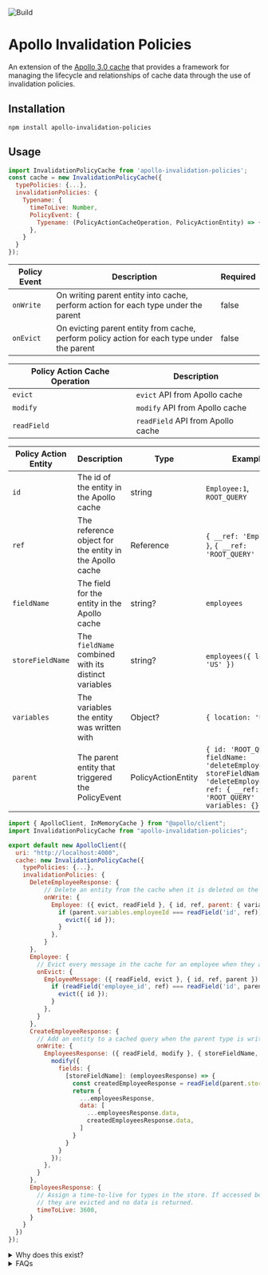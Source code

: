 ![Build](https://github.com/NerdWallet/apollo-cache-invalidation/workflows/Build/badge.svg)

# Apollo Invalidation Policies

An extension of the [Apollo 3.0 cache](https://blog.apollographql.com/previewing-the-apollo-client-3-cache-565fadd6a01e) that provides a framework for managing the lifecycle and relationships of cache data through the use of invalidation policies.

## Installation

```
npm install apollo-invalidation-policies
```

## Usage

```javascript
import InvalidationPolicyCache from 'apollo-invalidation-policies';
const cache = new InvalidationPolicyCache({
  typePolicies: {...},
  invalidationPolicies: {
    Typename: {
      timeToLive: Number,
      PolicyEvent: {
        Typename: (PolicyActionCacheOperation, PolicyActionEntity) => {}
      },
    }
  }
});
```

| Policy Event   | Description                                                                                | Required |
| ---------------| -------------------------------------------------------------------------------------------|----------|
| `onWrite`      | On writing parent entity into cache, perform action for each type under the parent         | false    |
| `onEvict`      | On evicting parent entity from cache, perform policy action for each type under the parent | false    |

| Policy Action Cache Operation | Description                        |
| ------------------------------| -----------------------------------|
| `evict`                       | `evict` API from Apollo cache      |
| `modify`                      | `modify` API from Apollo cache     |
| `readField`                   | `readField` API from Apollo cache  |

| Policy Action Entity | Description                                             | Type               | Example                                                                                     |
| ---------------------| --------------------------------------------------------|--------------------| --------------------------------------------------------------------------------------------|
| `id`                 | The id of the entity in the Apollo cache                | string             | `Employee:1`, `ROOT_QUERY`                                                                  |
| `ref`                | The reference object for the entity in the Apollo cache | Reference          | `{ __ref: 'Employee:1' }`, `{ __ref: 'ROOT_QUERY' }`                                        |
| `fieldName`          | The field for the entity in the Apollo cache            | string?            | `employees`                                                                                 |
| `storeFieldName`     | The `fieldName` combined with its distinct variables    | string?            | `employees({ location: 'US' })`                                                             |
| `variables`          | The variables the entity was written with               | Object?            | `{ location: 'US' }`                                                                        |
| `parent`             | The parent entity that triggered the PolicyEvent        | PolicyActionEntity | `{ id: 'ROOT_QUERY', fieldName: 'deleteEmployees', storeFieldName: 'deleteEmployees({}), ref: { __ref: 'ROOT_QUERY' }, variables: {} }'` |

```javascript
import { ApolloClient, InMemoryCache } from "@apollo/client";
import InvalidationPolicyCache from "apollo-invalidation-policies";

export default new ApolloClient({
  uri: "http://localhost:4000",
  cache: new InvalidationPolicyCache({
    typePolicies: {...},
    invalidationPolicies: {
      DeleteEmployeeResponse: {
          // Delete an entity from the cache when it is deleted on the server
          onWrite: {
            Employee: ({ evict, readField }, { id, ref, parent: { variables } }) => {
              if (parent.variables.employeeId === readField('id', ref)) {
                evict({ id });
              }
            },
          }
      },
      Employee: {
        // Evict every message in the cache for an employee when they are evicted
        onEvict: {
          EmployeeMessage: ({ readField, evict }, { id, ref, parent }) => {
            if (readField('employee_id', ref) === readField('id', parent.ref)) {
              evict({ id });
            }
          },
        }
      },
      CreateEmployeeResponse: {
        // Add an entity to a cached query when the parent type is written
        onWrite: {
          EmployeesResponse: ({ readField, modify }, { storeFieldName, parent }) => {
            modify({
              fields: {
                [storeFieldName]: (employeesResponse) => {
                  const createdEmployeeResponse = readField(parent.storeFieldName, parent.ref);
                  return {
                    ...employeesResponse,
                    data: [
                      ...employeesResponse.data,
                      createdEmployeesResponse.data,
                    ]
                  }
                }
              }
            });
          },
        }
      },
      EmployeesResponse: {
        // Assign a time-to-live for types in the store. If accessed beyond their TTL,
        // they are evicted and no data is returned.
        timeToLive: 3600,
      }
    }
  })
});
```

<details>
  <summary>
    Why does this exist?
  </summary>

The Apollo client cache is a powerful tool for managing client data with support for optimistic data, request retrying, polling and with Apollo 3.0, robust cache modification and eviction.

The client cache stores entries in a normalized data model. A query for fetching a list of employees like this:

```javascript
import gql from "@apollo/client";

const employeesQuery = gql`
  query GetEmployees {
    employees {
      id
      name
    }
  }
`;
```

Would be represented in the cache like this:

```javascript
{
    ROOT_QUERY: {
        __typename: 'Query',
        employees: {
            __typename: 'EmployeesResponse',
            data: [{ __ref: 'Employee:1' }, { __ref: 'Employee:2' }]
        }
    },
    'Employee:1': {
        __typename: 'Employee',
        id: 1,
        name: 'Alice',
    },
    'Employee:2': {
        __typename: 'Employee',
        id: 2,
        name: 'Bob',
    }
}
```

Invalidation in the Apollo cache is limited and is a common source of consternation in the Apollo community:

- https://github.com/apollographql/apollo-client/issues/899
- https://github.com/apollographql/apollo-feature-requests/issues/4
- https://github.com/apollographql/apollo-feature-requests/issues/5#issuecomment-491024981

The automatic cache invalidation provided by Apollo is missing two categories of cache invalidation:

1. Creating/deleting entities

Because it uses a normalized data cache, any updates to entities in the cache will be consistent across cached queries that contain them such as in lists or nested data objects. This does not work when creating or deleting entities, however, since it does not know to add any new entities to cached queries or remove them when a mutation deletes an entity from the server.

The Apollo cache allows clients to handle these scenarios with a query update handler:

```javascript
const createEntity = await apolloClient.mutate({
  mutation: CreateEntity,
  variables: newEntityData
  update: (cache, { data: createEntityResult }) => {
    const cachedEntities = cache.readQuery({ query: GetAllEntities });
    cache.writeQuery({
      query: GetAllEntities,
      data: {
        GetAllEntities: {
          __typename: 'GetEntityResponse',
          entities: [...cachedEntities.entities, createEntityResult.entity],
        },
      },
    });
  },
});
```

This requires the client to specify an update handler at the mutation call site and manually read, modify and write that data back into the cache. While this works, the code does not scale well across multiple usages of the same mutation or for highly relational data where a mutation needs to invalidate various cached entities.

2. Cache dependencies

The Apollo cache has powerful utilities for interacting with the cache, but does not have a framework for managing the lifecycle and dependencies between entities in the cache.

If a cache contains multiple entities like a user's profile, messages, and posts, then deleting their profile should invalidate all cached queries containing their messages and posts.

</details>

<details>
  <summary>
    FAQs
  </summary>

1. What use cases is this project targetting?

The Apollo cache is not a relational datastore and as an extension of it, these invalidation policies are not going to be the best solution for every project. At its core it's a for loop that runs for each child x of type T when a matching policy event occurs for parent entity y of type T2. If your cache will consist of thousands of x's and y's dependent on each other with frequent policy triggers, then something like a client-side database would be a better choice. Our goal has been decreasing developer overhead when having to manage the invalidation of multiple of distinct, dependent cached queries.

2. Why a new cache and not a link?

Apollo links are great tools for watching queries and mutations hitting the network. There even exists a [Watched Mutation](https://github.com/afafafafafaf/apollo-link-watched-mutation) link which provides some of the desired behavior of this library.

At a high level, links run on the network-bound queries/mutations. Invalidation policies run on the types
that are being written and evicted from your cache, which this library believes is a better level at which to manage cache operations.

At a low level, links:

- Only process queries/mutations that hit the network, so they will not work for operations hitting only the cache including `@client` directive queries and mutations.
- Cannot form type relationships, only query/mutation relationships. If a mutation for deleting an Employee cache entry should also delete all their
  EmployeeMessage and EmployeePost types, links cannot represent that type to type relationship.
- Links miss directly modified cached data. If eviction of an Employee cache entity occurs because the client called `cache.evict` directly, links will not be able to process
  anything in relation to what should happen in response to that eviction.

3. Why not establish schema relationships on the server?

This was also something that was explored, and it is possible to do this with custom directives:

```javascript
  type Employee @invalidates(own: [EmployeeMessage, EmployeePost]) {
    id
  }
  type DeleteEmployeeResponse {
    success: Boolean!
  }
  type TotalEmployeesResponse {
    count: Number!
  }
  extend type Query {
    totalEmployees(
    ): TotalEmployeesResponse
  }
  extend type Mutation {
    deleteFinancialPortal(
      financialPortalId: ID!
    ): DeleteFinancialPortalResponse @invalidates(own: [Employee], any: [TotalEmployeesResponse])
  }
```

These schema rules could then be consumable on the client either via a `invalidationSchema` introspection query, or just an exported file. We looked into this but found it more limiting for now because of the limited ability of the schema language to express complex scenarios.

</details>